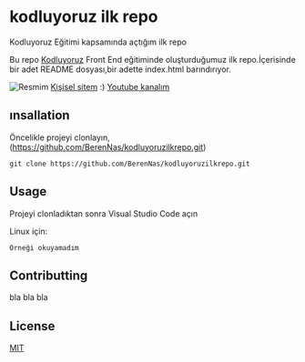 # kodluyoruz ilk repo
Kodluyoruz Eğitimi kapsamında açtığım ilk repo

Bu repo [Kodluyoruz](https://kodluyoruz.org) Front End eğitiminde oluşturduğumuz ilk repo.İçerisinde bir adet README dosyası,bir adette index.html barındırıyor.

![Resmim](https://berennas.com/istanbul/resimler/gal02.jpg)
[Kişisel sitem](https://berennas.com)  :) [Youtube kanalım](https://www.youtube.com/channel/UC2k5JQE2nG9QX2T_85Va56Q)

## ınsallation
Öncelikle projeyi clonlayın, (https://github.com/BerenNas/kodluyoruzilkrepo.git)
```
git clone https://github.com/BerenNas/kodluyoruzilkrepo.git
```

## Usage
Projeyi clonladıktan sonra Visual Studio Code açın

Linux için:

```
Örneği okuyamadım
```

## Contributting

bla bla bla 

## License

[MIT](https://choosealicense.com/licenses/mit/)
